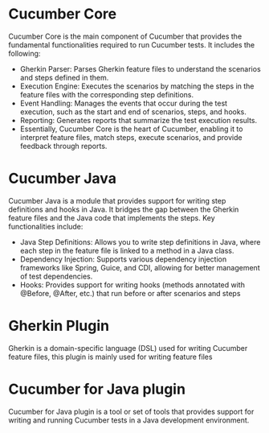 # Cucumber Core
Cucumber Core is the main component of Cucumber that provides the fundamental functionalities required to run Cucumber tests. It includes the following:

- Gherkin Parser: Parses Gherkin feature files to understand the scenarios and steps defined in them.
- Execution Engine: Executes the scenarios by matching the steps in the feature files with the corresponding step definitions.
- Event Handling: Manages the events that occur during the test execution, such as the start and end of scenarios, steps, and hooks.
- Reporting: Generates reports that summarize the test execution results.
- Essentially, Cucumber Core is the heart of Cucumber, enabling it to interpret feature files, match steps, execute scenarios, and provide feedback through reports.

# Cucumber Java
Cucumber Java is a module that provides support for writing step definitions and hooks in Java. It bridges the gap between the Gherkin feature files and the Java code that implements the steps. Key functionalities include:

- Java Step Definitions: Allows you to write step definitions in Java, where each step in the feature file is linked to a method in a Java class.
- Dependency Injection: Supports various dependency injection frameworks like Spring, Guice, and CDI, allowing for better management of test dependencies.
- Hooks: Provides support for writing hooks (methods annotated with @Before, @After, etc.) that run before or after scenarios and steps


# Gherkin Plugin

Gherkin is a domain-specific language (DSL) used for writing Cucumber feature files, this plugin is mainly used for writing feature files

# Cucumber for Java plugin
Cucumber for Java plugin is a tool or set of tools that provides support for writing and running Cucumber tests in a Java development environment.

